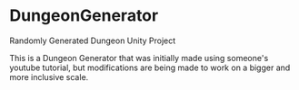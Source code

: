 # DungeonGenerator
Randomly Generated Dungeon Unity Project

This is a Dungeon Generator that was initially made using someone's youtube tutorial, but modifications are being made to work on a bigger and more inclusive scale. 
